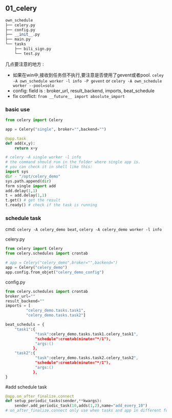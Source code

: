 ## 01_celery

```python
own_schedule
├── celery.py
├── config.py
├── __init__.py
├── main.py
└── tasks
    ├── bili_sign.py
    └── test.py
```
几点要注意的地方 :
- 如果在win中,接收到任务但不执行,要注意是否使用了gevent或者pool. `celey -A own_schedule worker -l info -P gevent` or `celery -A own_schedule worker --pool=solo`
- config: field is : broker_url, result_backend, imports, beat_schedule
- fix conflict: `from __future__ import absolute_import `

### basic use
```python
from celery import Celery

app = Celery("single", broker="",backend="")

@app.task
def add(x,y):
    return x+y

# celery -A single worker -l info
# the command should run in the folder where single app is.
# you can check it in shell like this:
import sys
dir - "/opt/celery_demo"
sys.path.append(dir)
form single import add
add.delay(1,1)
t = add.delay(1,1)
t.get() # get the result
t.ready() # check if the task is running
```
### schedule task
cmd: `celery -A celery_demo beat`, `celery -A celery_demo worker -l info`

celery.py
```python
from celery import Celery
from celery.schedules import crontab

# app = Celery("celery_demo",broker="",backend=")
app = Celery("celery_demo")
app.config.from_objet("celery_demo_config")
```

config.py
```python
from celery.schedules import crontab
broker_url=""
result_backend=""
imports = [
         "celery_demo.tasks.task1",
         "celery_demo.tasks.task2"]

beat_scheduls = {
    "task1":{
             "task":celery_demo.tasks.task1.celery_task1",
             "schedule":crontab(minute="*/1"),
             "args:()
            },
    "task2":{
             "task":celery_demo.tasks.task2.celery_task2",
             "schedule":crontab(minute="*/1"),
             "args:()
            },
}
```
#add schedule task
```python
@app.on_after_finalize.connect
def setup_periodic_tasks(sender,**kwargs):
    sender.add_periodic_task(10,adds(1,2),name="add_every_10")
# on_after_finalize.connect only use when tasks and app in different folder.
```

